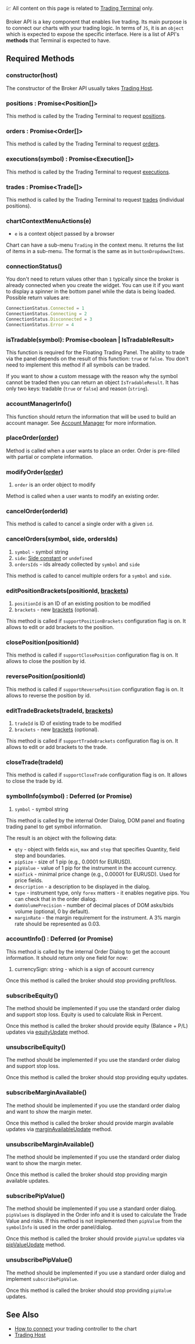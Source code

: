 :chart: All content on this page is related to [Trading Terminal](Trading-Terminal) only.

Broker API is a key component that enables live trading. Its main purpose is to connect our charts with your trading logic. In terms of `JS`, it is an `object` which is expected to expose the specific interface. Here is a list of API's **methods** that Terminal is expected to have.

## Required Methods

### constructor(host)

The constructor of the Broker API usually takes [Trading Host](Trading-Host).

### positions : Promise<Position[]>

This method is called by the Trading Terminal to request [positions](Trading-Objects-and-Constants#position).

### orders : Promise<Order[]>

This method is called by the Trading Terminal to request [orders](Trading-Objects-and-Constants#order).

### executions(symbol) : Promise<Execution[]>

This method is called by the Trading Terminal to request [executions](Trading-Objects-and-Constants#execution).

### trades : Promise<Trade[]>

This method is called by the Trading Terminal to request [trades](Trading-Objects-and-Constants#trade) (individual positions).

### chartContextMenuActions(e)

- `e` is a context object passed by a browser

Chart can have a sub-menu `Trading` in the context menu. It returns the list of items in a sub-menu. The format is the same as in `buttonDropdownItems`.

### connectionStatus()

You don't need to return values other than `1` typically since the broker is already connected when you create the widget. You can use it if you want to display a spinner in the bottom panel while the data is being loaded.
Possible return values are:

```javascript
ConnectionStatus.Connected = 1
ConnectionStatus.Connecting = 2
ConnectionStatus.Disconnected = 3
ConnectionStatus.Error = 4
```

### isTradable(symbol): Promise<boolean | IsTradableResult>

This function is required for the Floating Trading Panel. The ability to trade via the panel depends on the result of this function: `true` or `false`. You don't need to implement this method if all symbols can be traded.

If you want to show a custom message with the reason why the symbol cannot be traded then you can return an object `IsTradableResult`. It has only two keys: tradable (`true` or `false`) and reason (`string`).

### accountManagerInfo()

This function should return the information that will be used to build an account manager.
See [Account Manager](Account-Manager) for more information.

### placeOrder([order](Trading-Objects-and-Constants#order))

Method is called when a user wants to place an order. Order is pre-filled with partial or complete information.

### modifyOrder([order](Trading-Objects-and-Constants#order))

1. `order` is an order object to modify

Method is called when a user wants to modify an existing order.

### cancelOrder(orderId)

This method is called to cancel a single order with a given `id`.

### cancelOrders(symbol, side, ordersIds)

1. `symbol` - symbol string
1. `side`: [Side constant](Trading-Objects-and-Constants#side) or `undefined`
1. `ordersIds` - ids already collected by `symbol` and `side`

This method is called to cancel multiple orders for a `symbol` and `side`.

### editPositionBrackets(positionId, [brackets](Trading-Objects-and-Constants#brackets))

1. `positionId` is an ID of an existing position to be modified
1. `brackets` - new [brackets](Trading-Objects-and-Constants#brackets) (optional).

This method is called if `supportPositionBrackets` configuration flag is on. It allows to edit or add brackets to the position.

### closePosition(positionId)

This method is called if `supportClosePosition` configuration flag is on. It allows to close the position by id.

### reversePosition(positionId)

This method is called if `supportReversePosition` configuration flag is on. It allows to reverse the position by id.

### editTradeBrackets(tradeId, [brackets](Trading-Objects-and-Constants#brackets))

1. `tradeId` is ID of existing trade to be modified
1. `brackets` - new [brackets](Trading-Objects-and-Constants#brackets) (optional).

This method is called if `supportTradeBrackets` configuration flag is on. It allows to edit or add brackets to the trade.

### closeTrade(tradeId)

This method is called if `supportCloseTrade` configuration flag is on. It allows to close the trade by id.

### symbolInfo(symbol) : Deferred (or Promise)

1. `symbol` - symbol string

This method is called by the internal Order Dialog, DOM panel and floating trading panel to get symbol information.

The result is an object with the following data:

- `qty` - object with fields `min`, `max` and `step` that specifies Quantity, field step and boundaries.
- `pipSize` - size of 1 pip (e.g., 0.0001 for EURUSD).
- `pipValue` - value of 1 pip for the instrument in the account currency.
- `minTick` - minimal price change (e.g., 0.00001 for EURUSD). Used for price fields.
- `description` - a description to be displayed in the dialog.
- `type` - instrument type, only `forex` matters - it enables negative pips. You can check that in the order dialog.
- `domVolumePrecision` - number of decimal places of DOM asks/bids volume (optional, 0 by default).
- `marginRate` - the margin requirement for the instrument. A 3% margin rate should be represented as 0.03.

### accountInfo() : Deferred (or Promise)

This method is called by the internal Order Dialog to get the account information.
It should return only one field for now:

1. currencySign: string - which is a sign of account currency

Once this method is called the broker should stop providing profit/loss.

### subscribeEquity()

The method should be implemented if you use the standard order dialog and support stop loss. Equity is used to calculate Risk in Percent.

Once this method is called the broker should provide equity (Balance + P/L) updates via [equityUpdate](Trading-Host#equityupdateequity) method.

### unsubscribeEquity()

The method should be implemented if you use the standard order dialog and support stop loss.

Once this method is called the broker should stop providing equity updates.

### subscribeMarginAvailable()

The method should be implemented if you use the standard order dialog and want to show the margin meter.

Once this method is called the broker should provide margin available updates via [marginAvailableUpdate](Trading-Host#marginavailableupdatemarginavailable) method.

### unsubscribeMarginAvailable()

The method should be implemented if you use the standard order dialog want to show the margin meter.

Once this method is called the broker should stop providing margin available updates.

### subscribePipValue()

The method should be implemented if you use a standard order dialog. `pipValues` is displayed in the Order info and it is used to calculate the Trade Value and risks. If this method is not implemented then `pipValue` from the `symbolInfo` is used in the order panel/dialog.

Once this method is called the broker should provide `pipValue` updates via [pipValueUpdate](Trading-Host#pipvalueupdatesymbol-pipValues) method.

### unsubscribePipValue()

The method should be implemented if you use a standard order dialog and implement `subscribePipValue`.

Once this method is called the broker should stop providing `pipValue` updates.

## See Also

- [How to connect](Widget-Constructor#brokerfactory) your trading controller to the chart
- [Trading Host](Trading-Host)
